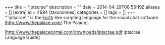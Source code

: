 +++
title = "Iptscrae"
description = ""
date = 2014-04-29T08:55:19Z
aliases = []
[extra]
id = 4984
[taxonomies]
categories = []
tags = []
+++
'''Iptscrae''' is the [Forth](https://rosettacode.org/wiki/Forth)-like scripting language for the visual chat software [http://www.thepalace.com/ The Palace].

[http://www.thepalaceportal.com/downloads/iptscrae.pdf Iptscrae Language Guide]
